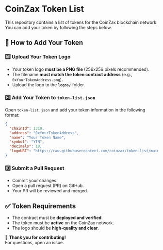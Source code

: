 # CoinZax Token List

This repository contains a list of tokens for the CoinZax blockchain network. You can add your token by following the steps below.

## 📝 How to Add Your Token

### 1️⃣ Upload Your Token Logo
- Your token logo **must be a PNG file** (256x256 pixels recommended).
- The filename **must match the token contract address** (e.g., `0xYourTokenAddress.png`).
- Upload the logo to the **`logos/`** folder.

### 2️⃣ Add Your Token to `token-list.json`
Open `token-list.json` and add your token information in the following format:

```json
{
  "chainId": 1310,
  "address": "0xYourTokenAddress",
  "name": "Your Token Name",
  "symbol": "YTN",
  "decimals": 18,
  "logoURI": "https://raw.githubusercontent.com/coinzax/token-list/main/logos/0xYourTokenAddress.png"
}
```

### 3️⃣ Submit a Pull Request
- Commit your changes.
- Open a pull request (PR) on GitHub.
- Your PR will be reviewed and merged.

## ✅ Token Requirements
- The contract must be **deployed and verified**.
- The token must be **active** on the CoinZax network.
- The logo should be **high-quality and clear**.

🚀 **Thank you for contributing!**  
For questions, open an issue.
